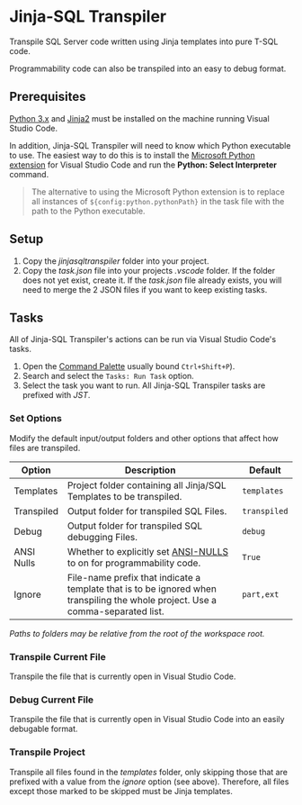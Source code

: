 # Jinja-SQL Transpiler
Transpile SQL Server code written using Jinja templates into pure T-SQL code.

Programmability code can also be transpiled into an easy to debug format.

## Prerequisites
[Python 3.x](https://www.python.org/,3.x) and [Jinja2](https://jinja.palletsprojects.com/) must be installed on the machine running Visual Studio Code.

In addition, Jinja-SQL Transpiler will need to know which Python executable to use. The easiest way to do this is to install the [Microsoft Python extension](https://code.visualstudio.com/docs/languages/python) for Visual Studio Code and run the **Python: Select Interpreter** command.

> The alternative to using the Microsoft Python extension is to replace all instances of `${config:python.pythonPath}` in the task file with the path to the Python executable.

## Setup
1. Copy the *jinjasqltranspiler* folder into your project.
2. Copy the *task.json* file into your projects *.vscode* folder. If the folder does not yet exist, create it. If the *task.json* file already exists, you will need to merge the 2 JSON files if you want to keep existing tasks.

## Tasks
All of Jinja-SQL Transpiler's actions can be run via Visual Studio Code's tasks.

1. Open the [Command Palette](https://code.visualstudio.com/docs/editor/tasks#_typescript-hello-world) usually bound `Ctrl+Shift+P`).
2. Search and select the `Tasks: Run Task` option.
3. Select the task you want to run. All Jinja-SQL Transpiler tasks are prefixed with *JST*.

### Set Options
Modify the default input/output folders and other options that affect how files are transpiled.

| Option | Description | Default |
|--------|-------------|---------|
| Templates | Project folder containing all Jinja/SQL Templates to be transpiled. | `templates`
| Transpiled | Output folder for transpiled SQL Files. | `transpiled`
| Debug | Output folder for transpiled SQL debugging Files. | `debug`
| ANSI Nulls | Whether to explicitly set [ANSI-NULLS](https://docs.microsoft.com/en-us/sql/t-sql/statements/set-ansi-nulls-transact-sql?view=sql-server-ver15) to on for programmability code. | `True`
| Ignore | File-name prefix that indicate a template that is to be ignored when transpiling the whole project. Use a comma-separated list. | `part,ext`

*Paths to folders may be relative from the root of the workspace root.*

### Transpile Current File
Transpile the file that is currently open in Visual Studio Code.

### Debug Current File
Transpile the file that is currently open in Visual Studio Code into an easily debugable format.

### Transpile Project
Transpile all files found in the *templates* folder, only skipping those that are prefixed with a value  from the *ignore* option (see above). Therefore, all files except those marked to be skipped must be Jinja templates.